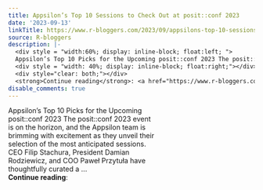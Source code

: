 ```yaml
---
title: Appsilon’s Top 10 Sessions to Check Out at posit::conf 2023
date: '2023-09-13'
linkTitle: https://www.r-bloggers.com/2023/09/appsilons-top-10-sessions-to-check-out-at-positconf-2023/
source: R-bloggers
description: |-
  <div style = "width:60%; display: inline-block; float:left; ">
  Appsilon’s Top 10 Picks for the Upcoming posit::conf 2023 The posit::conf 2023 event is on the horizon, and the Appsilon team is brimming with excitement as they unveil their selection of the most anticipated sessions. CEO Filip Stachura, President Damian Rodziewicz, and COO Paweł Przytuła have thoughtfully curated a ...</div>
  <div style = "width: 40%; display: inline-block; float:right;"></div>
  <div style="clear: both;"></div>
  <strong>Continue reading</strong>: <a href="https://www.r-bloggers.com/2023/09/appsilons-top-10-sessions-to- ...
disable_comments: true
---
```

<div style = "width:60%; display: inline-block; float:left; ">
Appsilon’s Top 10 Picks for the Upcoming posit::conf 2023 The posit::conf 2023 event is on the horizon, and the Appsilon team is brimming with excitement as they unveil their selection of the most anticipated sessions. CEO Filip Stachura, President Damian Rodziewicz, and COO Paweł Przytuła have thoughtfully curated a ...</div>
<div style = "width: 40%; display: inline-block; float:right;"></div>
<div style="clear: both;"></div>
<strong>Continue reading</strong>: <a href="https://www.r-bloggers.com/2023/09/appsilons-top-10-sessions-to- ...